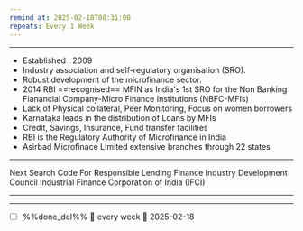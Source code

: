 ```yaml
---
remind at: 2025-02-18T08:31:00
repeats: Every 1 Week
---
```

---
- Established : 2009
- Industry association and self-regulatory organisation (SRO).
- Robust development of the microfinance sector.
- 2014 RBI ==recognised== MFIN as India's 1st SRO for the Non Banking Fianancial Company-Micro Finance Institutions (NBFC-MFIs)
- Lack of Physical collateral, Peer Monitoring, Focus on women borrowers
- Karnataka leads in the distribution of Loans by MFIs
- Credit, Savings, Insurance, Fund transfer facilities
- RBI is the Regulatory Authority of Microfinance in India
- Asirbad Microfinace LImited extensive branches through 22 states

---
Next Search
Code For Responsible Lending
Finance Industry Development Council
Industrial Finance Corporation of India (IFCI)

---
---
- [ ] %%done_del%% 🔁 every week 📅 2025-02-18